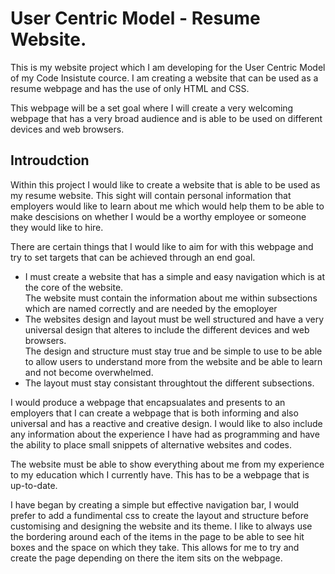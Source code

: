 <h1>User Centric Model - Resume Website.</h1>
This is my website project which I am developing for the User Centric Model of my Code Insistute cource. I am creating a website that can be used as a resume webpage and has the use of only HTML and CSS.

This webpage will be a set goal where I will create a very welcoming webpage that has a very broad audience and is able to be used on different devices and web browsers.
<h2>Introudction</h2>
Within this project I would like to create a website that is able to be used as my resume website. This sight will contain personal information that employers would like to learn about me which would help them to be able to make descisions on whether I would be a worthy employee or someone they would like to hire.

There are certain things that I would like to aim for with this webpage and try to set targets that can be achieved through an end goal.
<ul>
    <li>
        I must create a website that has a simple and easy navigation which is at the core of the website.
    </li>
        The website must contain the information about me within subsections which are named correctly and are needed by the emoployer
    <li>
        The websites design and layout must be well structured and have a very universal design that alteres to include the different devices and web browsers.
    </li>
        The design and structure must stay true and be simple to use to be able to allow users to understand more from the website and be able to learn and not become overwhelmed.
    <li>
        The layout must stay consistant throughtout the different subsections.
    </li>
</ul>

I would produce a webpage that encapsualates and presents to an employers that I can create a webpage that is both informing and also universal and has a reactive and creative design.
I would like to also include any information about the experience I have had as programming and have the ability to place small snippets of alternative websites and codes.

The website must be able to show everything about me from my experience to my education which I currently have. This has to be a webpage that is up-to-date.

I have began by creating a simple but effective navigation bar, I would prefer to add a fundimental css to create the layout and structure before customising and designing the website and its theme.
I like to always use the bordering around each of the items in the page to be able to see hit boxes and the space on which they take. This allows for me to try and create the page depending on there the item sits on the webpage.